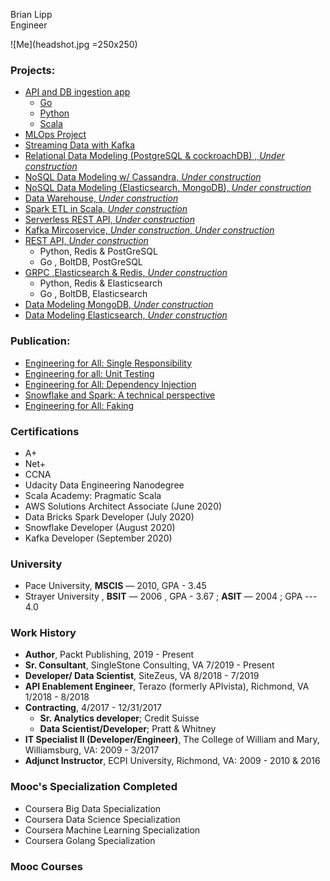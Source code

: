 Brian Lipp   
Engineer

![Me](headshot.jpg =250x250)

### Projects:

* [API and DB ingestion app](https://github.com/bclipp/api_db_ingestion)
   * [Go](https://github.com/bclipp/api_db_ingestion/tree/master/go)  
   * [Python](https://github.com/bclipp/api_db_ingestion/tree/master/python)  
   * [Scala](https://github.com/bclipp/api_db_ingestion/tree/master/scala)  
* [MLOps Project](https://github.com/bclipp/mlpipeline_jenkins)  
* [Streaming Data with Kafka](https://github.com/bclipp/streaming_data_postgresql)
* [Relational Data Modeling (PostgreSQL & cockroachDB) , *Under construction*](https://github.com/bclipp/relational_data_modeling)
* [NoSQL Data Modeling w/ Cassandra, *Under construction*](https://github.com/bclipp/cassandra_modeling)
* [NoSQL Data Modeling (Elasticsearch, MongoDB), *Under construction*](https://github.com/bclipp/nosql_data_modeling)
* [Data Warehouse, *Under construction*](https://github.com/bclipp/datawarehouse)  
* [Spark ETL in Scala, *Under construction*](https://github.com/bclipp/spark_etl)  
* [Serverless REST API, *Under construction*](https://github.com/bclipp/serverless_rest)
* [Kafka Mircoservice, *Under construction*, *Under construction*](https://github.com/bclipp/kafka_microservice)
* [REST API, *Under construction*](https://github.com/bclipp/rest_grocery)  
    * Python, Redis & PostGreSQL  
    * Go , BoltDB, PostGreSQL  
* [GRPC ,Elasticsearch & Redis, *Under construction*](https://github.com/bclipp/grpc_app)  
    * Python, Redis & Elasticsearch  
    * Go , BoltDB, Elasticsearch  
* [Data Modeling MongoDB, *Under construction*](https://github.com/bclipp/modeling_mongodb)
* [Data Modeling Elasticsearch, *Under construction*](https://github.com/bclipp/modeling_elasticsearch)

### Publication:


 * [Engineering for All: Single Responsibility](https://link.medium.com/dHEeBp2mf4)
 * [Engineering for all: Unit Testing](https://link.medium.com/iaMqhEwkd4)
 * [Engineering for All: Dependency Injection](https://link.medium.com/VlcbYxl6g6)   
 * [Snowflake and Spark: A technical perspective](https://link.medium.com/FbRABls6g6)  
 * [Engineering for All: Faking](https://link.medium.com/elkgGsv6g6)

 ### Certifications

 * A+
 * Net+
 * CCNA
 * Udacity Data Engineering Nanodegree
 * Scala Academy: Pragmatic Scala
 * AWS Solutions Architect Associate (June 2020)
 * Data Bricks Spark Developer (July 2020)
 * Snowflake Developer (August 2020)
 * Kafka Developer (September 2020)

 ### University

* Pace University, **MSCIS** — 2010, GPA - 3.45  
* Strayer University , **BSIT** — 2006 , GPA - 3.67 ; **ASIT** — 2004 ; GPA --- 4.0

### Work History
* **Author**, Packt Publishing, 2019 - Present
* **Sr. Consultant**, SingleStone Consulting, VA 7/2019 - Present
* **Developer/ Data Scientist**, SiteZeus, VA 8/2018 - 7/2019
* **API Enablement Engineer**, Terazo  (formerly APIvista), Richmond, VA 1/2018 - 8/2018
* **Contracting**, 4/2017 - 12/31/2017
  * **Sr. Analytics developer**; Credit Suisse
  * **Data Scientist/Developer**; Pratt & Whitney
* **IT Specialist II (Developer/Engineer)**, The College of William and Mary, Williamsburg, VA: 2009 - 3/2017
* **Adjunct Instructor**, ECPI University, Richmond, VA: 2009 - 2010 & 2016

 ### Mooc's Specialization Completed

 * Coursera Big Data Specialization
 * Coursera Data Science Specialization
 * Coursera Machine Learning Specialization
 * Coursera Golang Specialization

 ### Mooc Courses
